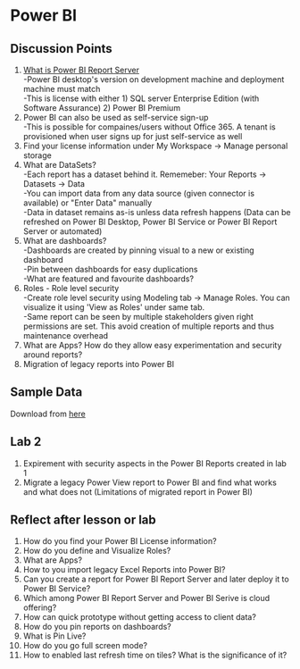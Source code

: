 # Power BI

## Discussion Points
1. [What is Power BI Report Server](https://docs.microsoft.com/en-us/power-bi/report-server/compare-report-server-service)  
  -Power BI desktop's version on development machine and deployment machine must match  
  -This is license with either 1) SQL server Enterprise Edition (with Software Assurance) 2) Power BI Premium
2. Power BI can also be used as self-service sign-up  
  -This is possible for compaines/users without Office 365. A tenant is provisioned when user signs up for just self-service as well
3. Find your license information under My Workspace -> Manage personal storage
4. What are DataSets?  
  -Each report has a dataset behind it. Rememeber: Your Reports -> Datasets -> Data  
  -You can import data from any data source (given connector is available) or "Enter Data" manually  
  -Data in dataset remains as-is unless data refresh happens (Data can be refreshed on Power BI Desktop, Power BI Service or Power BI Report Server or automated)
5. What are dashboards?  
   -Dashboards are created by pinning visual to a new or existing dashboard  
   -Pin between dashboards for easy duplications  
   -What are featured and favourite dashboards?
6. Roles - Role level security  
  -Create role level security using Modeling tab -> Manage Roles. You can visualize it using 'View as Roles' under same tab.  
  -Same report can be seen by multiple stakeholders given right permissions are set. This avoid creation of multiple reports and thus maintenance overhead
7. What are Apps? How do they allow easy experimentation and security around reports?
8. Migration of legacy reports into Power BI

## Sample Data
Download from [here](https://docs.microsoft.com/en-us/power-bi/create-reports/sample-datasets)

## Lab 2
1. Expirement with security aspects in the Power BI Reports created in lab 1
2. Migrate a legacy Power View report to Power BI and find what works and what does not (Limitations of migrated report in Power BI)

## Reflect after lesson or lab
1. How do you find your Power BI License information?
2. How do you define and Visualize Roles?
3. What are Apps?
4. How to you import legacy Excel Reports into Power BI?
5. Can you create a report for Power BI Report Server and later deploy it to Power BI Service?
6. Which among Power BI Report Server and Power BI Serive is cloud offering?
7. How can quick prototype without getting access to client data?
8. How do you pin reports on dashboards? 
9. What is Pin Live?
10. How do you go full screen mode?
11. How to enabled last refresh time on tiles? What is the significance of it?
